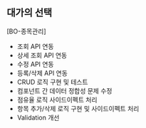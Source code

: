 ## 대가의 선택

[BO-종목관리]

- 조회 API 연동
- 상세 조회 API 연동
- 수정 API 연동
- 등록/삭제 API 연동
- CRUD 로직 구현 및 테스트
- 컴포넌트 간 데이터 정합성 문제 수정
- 점유율 로직 사이드이펙트 처리
- 항목 추가/삭제 로직 구현 및 사이드이펙트 처리
- Validation 개선
